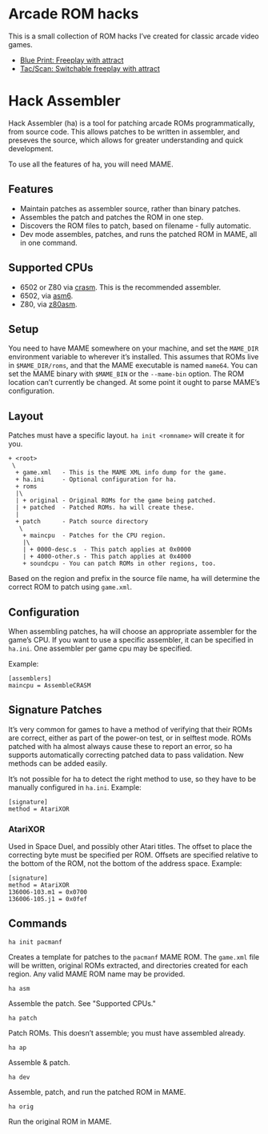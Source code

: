 # Arcade ROM hacks

This is a small collection of ROM hacks I’ve created for classic
arcade video games.

 - [Blue Print: Freeplay with attract](blue-print-freeplay-w-attract/README.md)
 - [Tac/Scan: Switchable freeplay with attract](tacscan-freeplay/README.md)

# Hack Assembler

Hack Assembler (ha) is a tool for patching arcade ROMs
programmatically, from source code.  This allows patches to be written
in assembler, and preseves the source, which allows for greater
understanding and quick development.

To use all the features of ha, you will need MAME.

## Features

 - Maintain patches as assembler source, rather than binary patches.
 - Assembles the patch and patches the ROM in one step.
 - Discovers the ROM files to patch, based on filename - fully
   automatic.
 - Dev mode assembles, patches, and runs the patched ROM in MAME, all
   in one command.

## Supported CPUs

- 6502 or Z80 via [crasm](https://github.com/colinbourassa/crasm).  This is the recommended assembler.
- 6502, via [asm6](https://github.com/parasyte/asm6).
- Z80, via [z80asm](https://www.nongnu.org/z80asm/).


## Setup

You need to have MAME somewhere on your machine, and set the
`MAME_DIR` environment variable to wherever it’s installed.  This
assumes that ROMs live in `$MAME_DIR/roms`, and that the MAME
executable is named `mame64`.  You can set the MAME binary with
`$MAME_BIN` or the `--mame-bin` option.  The ROM location can’t
currently be changed.  At some point it ought to parse MAME’s
configuration.

## Layout

Patches must have a specific layout.  `ha init <romname>` will create
it for you.

```
+ <root>
 \
  + game.xml   - This is the MAME XML info dump for the game.
  + ha.ini     - Optional configuration for ha.
  + roms
  |\
  | + original - Original ROMs for the game being patched.
  | + patched  - Patched ROMs. ha will create these.
  |
  + patch      - Patch source directory
   \
    + maincpu  - Patches for the CPU region.
    |\
    | + 0000-desc.s  - This patch applies at 0x0000
    | + 4000-other.s - This patch applies at 0x4000
    + soundcpu - You can patch ROMs in other regions, too.
```

Based on the region and prefix in the source file name, ha will
determine the correct ROM to patch using `game.xml`.

## Configuration

When assembling patches, ha will choose an appropriate assembler for the game’s CPU.  If you want to use a specific assembler, it can be specified in `ha.ini`.  One assembler per game cpu may be specified.

Example:

```
[assemblers]
maincpu = AssembleCRASM
```

## Signature Patches

It’s very common for games to have a method of verifying that their ROMs are correct, either as part of the power-on test, or in selftest mode.  ROMs patched with ha almost always cause these to report an error, so ha supports automatically correcting patched data to pass validation.  New methods can be added easily.

It’s not possible for ha to detect the right method to use, so they have to be manually configured in `ha.ini`.  Example:

```
[signature]
method = AtariXOR
```

### AtariXOR

Used in Space Duel, and possibly other Atari titles.  The offset to place the correcting byte must be specified per ROM.  Offsets are specified relative to the bottom of the ROM, not the bottom of the address space.  Example:

```
[signature]
method = AtariXOR
136006-103.m1 = 0x0700
136006-105.j1 = 0x0fef
```

## Commands

`ha init pacmanf`

Creates a template for patches to the `pacmanf` MAME ROM.  The
`game.xml` file will be written, original ROMs extracted, and
directories created for each region.  Any valid MAME ROM name may be
provided.

`ha asm`

Assemble the patch.  See "Supported CPUs."

`ha patch`

Patch ROMs.  This doesn’t assemble; you must have assembled already.

`ha ap`

Assemble & patch.

`ha dev`

Assemble, patch, and run the patched ROM in MAME.

`ha orig`

Run the original ROM in MAME.
